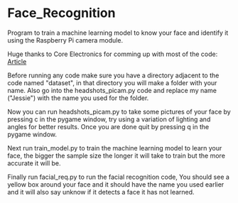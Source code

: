 # Face_Recognition

Program to train a machine learning model to know your face and identify it using the Raspberry Pi camera module.

Huge thanks to Core Electronics for comming up with most of the code: [Article](https://core-electronics.com.au/guides/face-identify-raspberry-pi/)

Before running any code make sure you have a directory adjacent to the code named "dataset", in that directory you will make a folder with your name. Also go into the headshots_picam.py code and replace my name ("Jessie") with the name you used for the folder.

Now you can run headshots_picam.py to take some pictures of your face by pressing c in the pygame window, try using a variation of lighting and angles for better results. Once you are done quit by pressing q in the pygame window.

Next run train_model.py to train the machine learning model to learn your face, the bigger the sample size the longer it will take to train but the more accurate it will be.

Finally run facial_req.py to run the facial recognition code, You should see a yellow box around your face and it should have the name you used earlier and it will also say unknow if it detects a face it has not learned.

